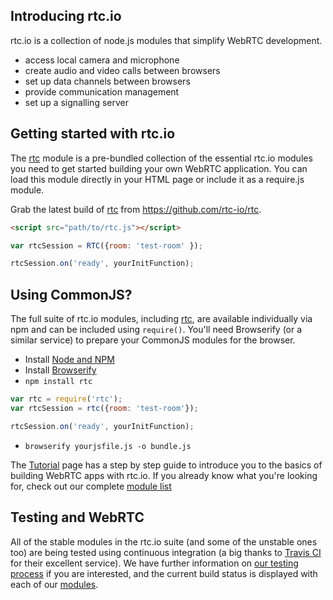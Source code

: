 ## Introducing rtc.io

rtc.io is a collection of node.js modules that simplify WebRTC development.

- access local camera and microphone
- create audio and video calls between browsers
- set up data channels between browsers
- provide communication management
- set up a signalling server

## Getting started with rtc.io

The [rtc](module-rtc.html) module is a pre-bundled collection of the essential rtc.io modules you need to get started building your own WebRTC application. You can load this module directly in your HTML page or include it as a require.js module.

Grab the latest build of [rtc](module-rtc.html) from https://github.com/rtc-io/rtc.

```html
<script src="path/to/rtc.js"></script>
```

```js
var rtcSession = RTC({room: 'test-room' });

rtcSession.on('ready', yourInitFunction);
```

## Using CommonJS?

The full suite of rtc.io modules, including [rtc](module-rtc.html), are available individually via npm and can be included using `require()`. You'll need Browserify (or a similar service) to prepare your CommonJS modules for the browser.

- Install [Node and NPM](https://www.npmjs.org/)
- Install [Browserify](http://http://browserify.org/)
- `npm install rtc`

```js
var rtc = require('rtc');
var rtcSession = rtc({room: 'test-room'});

rtcSession.on('ready', yourInitFunction);
```

- `browserify yourjsfile.js -o bundle.js`

The [Tutorial](tutorials.html) page has a step by step guide to introduce you to the basics of building WebRTC apps with rtc.io. If you already know what you're looking for, check out our complete [module list](modules.html)

## Testing and WebRTC

All of the stable modules in the rtc.io suite (and some of the unstable ones too) are being tested using continuous integration (a big thanks to [Travis CI](https://travis-ci.org/) for their excellent service).  We have further information on [our testing process](testing-process.html) if you are interested, and the current build status is displayed with each of our [modules](modules.html).
